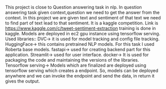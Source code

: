 This project is close to Question answering task in nlp.
In question answering task given context,question we need to get the answer from the context. In this project we are given text and sentiment of that text 
we need to find part of text lead to that sentiment.
It is a kaggle competition. Link is https://www.kaggle.com/c/tweet-sentiment-extraction
training is done in kaggle.
Models are deployed in ec2 gpu instance using tensorflow serving.
Used libraries::
DVC-> it is used for model tracking and config file tracking.
HuggingFace-> this contains pretrained NLP models. For this task I used Roberta base models.
fastapi-> used for creating backend part for this application.
Streamlit-> used for user interface.
docker-> It is used for packaging the code and maintaining the versions of the libraries.
Tensorflow serving-> Models which are finalized are deployed using tensorflow serving which creates a endpoint. So, models can be deployed anywhere and we can invoke the endpoint
and send the data, in return it gives the output.



